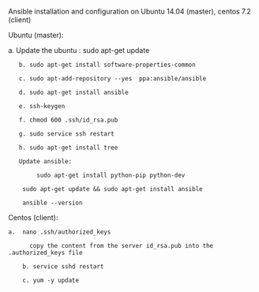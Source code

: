 Ansible installation and configuration on Ubuntu 14.04 (master), centos 7.2 (client)

Ubuntu (master):

 a. Update the ubuntu	   :  sudo apt-get update
 
	   b. sudo apt-get install software-properties-common
	   
	   c. sudo apt-add-repository --yes  ppa:ansible/ansible
	   
	   d. sudo apt-get install ansible
	   
	   e. ssh-keygen
	   
	   f. chmod 600 .ssh/id_rsa.pub
	   
	   g. sudo service ssh restart
	   
	   h. sudo apt-get install tree
	   
	   Update ansible:
	   
	        sudo apt-get install python-pip python-dev
		
		sudo apt-get update && sudo apt-get install ansible
		
		ansible --version
      
Centos (client):

    a.  nano .ssh/authorized_keys
    
	      copy the content from the server id_rsa.pub into the .authorized_keys file
		
		b. service sshd restart
		
		c. yum -y update
    
